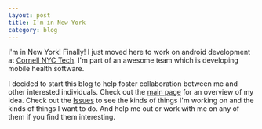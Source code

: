 ```yaml
---
layout: post
title: I'm in New York
category: blog
---
```


I'm in New York! Finally! I just moved here to work on android development at [Cornell NYC Tech](http://www.cornell.edu/nyc/). I'm part of an awesome team which is developing mobile health software.

I decided to start this blog to help foster collaboration between me and other interested individuals. Check out the [main page](http://skyra.github.com) for an overview of my idea. Check out the [Issues](https://github.com/skyra/skyra/issues) to see the kinds of things I'm working on and the kinds of things I want to do. And help me out or work with me on any of them if you find them interesting.